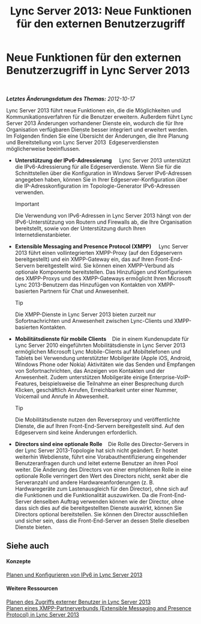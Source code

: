 ﻿---
title: 'Lync Server 2013: Neue Funktionen für den externen Benutzerzugriff'
TOCTitle: Neue Funktionen für den externen Benutzerzugriff
ms:assetid: 99da6bd5-ec14-4ad9-8f7d-37fbddf567dd
ms:mtpsurl: https://technet.microsoft.com/de-de/library/Gg398794(v=OCS.15)
ms:contentKeyID: 49294859
ms.date: 05/19/2016
mtps_version: v=OCS.15
ms.translationtype: HT
---

# Neue Funktionen für den externen Benutzerzugriff in Lync Server 2013

 

_**Letztes Änderungsdatum des Themas:** 2012-10-17_

Lync Server 2013 führt neue Funktionen ein, die die Möglichkeiten und Kommunikationsverfahren für die Benutzer erweitern. Außerdem führt Lync Server 2013 Änderungen vorhandener Dienste ein, wodurch die für Ihre Organisation verfügbaren Dienste besser integriert und erweitert werden. Im Folgenden finden Sie eine Übersicht der Änderungen, die Ihre Planung und Bereitstellung von Lync Server 2013  Edgeserverdiensten möglicherweise beeinflussen.

  - **Unterstützung der IPv6-Adressierung**     Lync Server 2013 unterstützt die IPv6-Adressierung für alle Edgeserverdienste. Wenn Sie für die Schnittstellen über die Konfiguration in Windows Server IPv6-Adressen angegeben haben, können Sie in Ihrer Edgeserver-Konfiguration über die IP-Adresskonfiguration im Topologie-Generator IPv6-Adressen verwenden.
    

    > [!IMPORTANT]
    > Die Verwendung von IPv6-Adressen in Lync Server 2013 hängt von der IPv6-Unterstützung von Routern und Firewalls ab, die Ihre Organisation bereitstellt, sowie von der Unterstützung durch Ihren Internetdienstanbieter.



  - **Extensible Messaging and Presence Protocol (XMPP)**     Lync Server 2013 führt einen vollintegrierten XMPP-Proxy (auf den Edgeservern bereitgestellt) und ein XMPP-Gateway ein, das auf Ihren Front-End-Servern bereitgestellt wird. Sie können einen XMPP-Verbund als optionale Komponente bereitstellen. Das Hinzufügen und Konfigurieren des XMPP-Proxys und des XMPP-Gateways ermöglicht Ihren Microsoft Lync 2013-Benutzern das Hinzufügen von Kontakten von XMPP-basierten Partnern für Chat und Anwesenheit.
    

    > [!TIP]
    > Die XMPP-Dienste in Lync Server 2013 bieten zurzeit nur Sofortnachrichten und Anwesenheit zwischen Lync-Clients und XMPP-basierten Kontakten.



  - **Mobilitätsdienste für mobile Clients**    Die in einem Kundenupdate für Lync Server 2010 eingeführten Mobilitätsdienste in Lync Server 2013 ermöglichen Microsoft Lync Mobile-Clients auf Mobiltelefonen und Tablets bei Verwendung unterstützter Mobilgeräte (Apple iOS, Android, Windows Phone oder Nokia) Aktivitäten wie das Senden und Empfangen von Sofortnachrichten, das Anzeigen von Kontakten und der Anwesenheit. Zudem unterstützen Mobilgeräte einige Enterprise-VoIP-Features, beispielsweise die Teilnahme an einer Besprechung durch Klicken, geschäftlich Anrufen, Erreichbarkeit unter einer Nummer, Voicemail und Anrufe in Abwesenheit.
    

    > [!TIP]
    > Die Mobilitätsdienste nutzen den Reverseproxy und veröffentlichte Dienste, die auf Ihren Front-End-Servern bereitgestellt sind. Auf den Edgeservern sind keine Änderungen erforderlich.



  - **Directors sind eine optionale Rolle**    Die Rolle des Director-Servers in der Lync Server 2013-Topologie hat sich nicht geändert. Er hostet weiterhin Webdienste, führt eine Vorabauthentifizierung eingehender Benutzeranfragen durch und leitet externe Benutzer an ihren Pool weiter. Die Änderung des Directors von einer empfohlenen Rolle in eine optionale Rolle verringert den Wert des Directors nicht, senkt aber die Serveranzahl und andere Hardwareanforderungen (z. B. Hardwaregeräte zum Lastenausgleich für den Director), ohne sich auf die Funktionen und die Funktionalität auszuwirken. Da die Front-End-Server denselben Auftrag verwenden können wie der Director, ohne dass sich dies auf die bereitgestellten Dienste auswirkt, können Sie Directors optional bereitstellen. Sie können den Director ausschließen und sicher sein, dass die Front-End-Server an dessen Stelle dieselben Dienste bieten.

## Siehe auch

#### Konzepte

[Planen und Konfigurieren von IPv6 in Lync Server 2013](lync-server-2013-planning-for-and-configuring-ipv6.md)  

#### Weitere Ressourcen

[Planen des Zugriffs externer Benutzer in Lync Server 2013](lync-server-2013-planning-for-external-user-access.md)  
[Planen eines XMPP-Partnerverbunds (Extensible Messaging and Presence Protocol) in Lync Server 2013](lync-server-2013-planning-for-extensible-messaging-and-presence-protocol-xmpp-federation.md)

